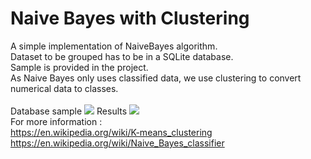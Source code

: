 # Naive Bayes with Clustering
A simple implementation of NaiveBayes algorithm.<br>
Dataset to be grouped has to be in a SQLite database.<br>
Sample is provided in the project.<br>
As Naive Bayes only uses classified data, we use clustering to convert numerical data to classes.<br>
<br>
<addr>Database sample</addr>
<img src="https://github.com/kitepro/Naive-Bayes/blob/master/README/1.png">
<addr>Results</addr>
<img src="https://github.com/kitepro/Naive-Bayes/blob/master/README/2.png">
<br>
For more information : <br>
https://en.wikipedia.org/wiki/K-means_clustering <br>
https://en.wikipedia.org/wiki/Naive_Bayes_classifier
